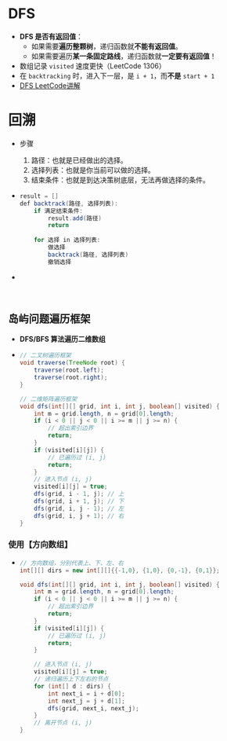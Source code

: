 # DFS

- **DFS 是否有返回值**：
  - 如果需要**遍历整颗树**，递归函数就**不能有返回值**。
  - 如果需要遍历**某一条固定路线**，递归函数就**一定要有返回值**！
- 数组记录 `visited` 速度更快（LeetCode 1306）
- 在 `backtracking` 时，进入下一层，是 `i + 1`，而**不是** `start + 1`
- [DFS LeetCode讲解](https://leetcode-cn.com/problems/permutations/solution/hui-su-suan-fa-python-dai-ma-java-dai-ma-by-liweiw/)



# 回溯

- 步骤

  1. 路径：也就是已经做出的选择。
  2. 选择列表：也就是你当前可以做的选择。
  3. 结束条件：也就是到达决策树底层，无法再做选择的条件。

- ```java
  result = []
  def backtrack(路径, 选择列表):
      if 满足结束条件:
          result.add(路径)
          return
      
      for 选择 in 选择列表:
          做选择
          backtrack(路径, 选择列表)
          撤销选择
  ```

- 

​	

## 岛屿问题遍历框架

- **DFS/BFS 算法遍历二维数组**

- ```java
  // 二叉树遍历框架
  void traverse(TreeNode root) {
      traverse(root.left);
      traverse(root.right);
  }
  
  // 二维矩阵遍历框架
  void dfs(int[][] grid, int i, int j, boolean[] visited) {
      int m = grid.length, n = grid[0].length;
      if (i < 0 || j < 0 || i >= m || j >= n) {
          // 超出索引边界
          return;
      }
      if (visited[i][j]) {
          // 已遍历过 (i, j)
          return;
      }
      // 进入节点 (i, j)
      visited[i][j] = true;
      dfs(grid, i - 1, j); // 上
      dfs(grid, i + 1, j); // 下
      dfs(grid, i, j - 1); // 左
      dfs(grid, i, j + 1); // 右
  }
  ```

### 使用【方向数组】

- ```java
  // 方向数组，分别代表上、下、左、右
  int[][] dirs = new int[][]{{-1,0}, {1,0}, {0,-1}, {0,1}};
  
  void dfs(int[][] grid, int i, int j, boolean[] visited) {
      int m = grid.length, n = grid[0].length;
      if (i < 0 || j < 0 || i >= m || j >= n) {
          // 超出索引边界
          return;
      }
      if (visited[i][j]) {
          // 已遍历过 (i, j)
          return;
      }
  
      // 进入节点 (i, j)
      visited[i][j] = true;
      // 递归遍历上下左右的节点
      for (int[] d : dirs) {
          int next_i = i + d[0];
          int next_j = j + d[1];
          dfs(grid, next_i, next_j);
      }
      // 离开节点 (i, j)
  }
  ```


